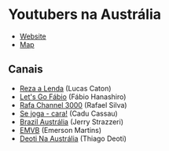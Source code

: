 # Youtubers na Austrália

* [Website](http://youtubers-na-australia.github.io)
* [Map](http://bigsky.io/maps/4c3b58f)

## Canais

* [Reza a Lenda](https://goo.gl/mGgO67) (Lucas Caton)
* [Let's Go Fábio](https://goo.gl/ec414N) (Fábio Hanashiro)
* [Rafa Channel 3000](https://goo.gl/I9I3Yl) (Rafael Silva)
* [Se joga - cara!](https://goo.gl/hboSjB) (Cadu Cassau)
* [Brazil Austrália](https://goo.gl/ok84Eg) (Jerry Strazzeri)
* [EMVB](https://goo.gl/YEj5sR) (Emerson Martins)
* [Deoti Na Austrália](https://goo.gl/iWMvzx) (Thiago Deoti)
